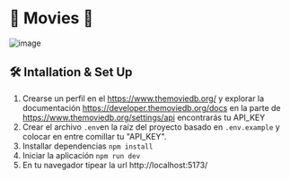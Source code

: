 # 🎥 Movies 🎥

![image](https://github.com/nestorlls/movies_react/assets/7662759/7617cfe0-c245-40ff-aff0-237ecf2189c8)

## 🛠 Intallation & Set Up

1. Crearse un perfil en el https://www.themoviedb.org/ y explorar la documentación https://developer.themoviedb.org/docs en la parte de https://www.themoviedb.org/settings/api encontrarás tu API_KEY
2. Crear el archivo `.env`en la raíz del proyecto basado en `.env.example` y colocar en entre comillar tu "API_KEY".
3. Installar dependencias `npm install`
4. Iniciar la aplicación `npm run dev`
5. En tu navegador tipear la url http://localhost:5173/

